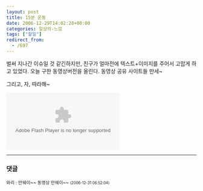 ```yaml
---
layout: post
title: 15분 운동
date: 2006-12-29T14:02:28+00:00
categories: 일상의-느낌
tags: ["할일"]
redirect_from:
  - /697
---
```


벌써 지나간 이슈일 것 같긴하지만, 친구가 얼마전에 텍스트+이미지를 주어서 고맙게 하고 있었다. 오늘 구한 동영상버전을 올린다. 동영상 공유 사이트들 만세~

그리고, 자, 따라해~

<embed loop="true" menu="false" quality="high" type="application/x-shockwave-flash" pluginspage="http://www.macromedia.com/shockwave/download/index.cgi?P1_Prod_Version=ShockwaveFlash" src="http://dory.mncast.com/mncHMovie.swf?movieID=10007469820061009120905"></embed>

* * *

### 댓글



<!--- cmt:1089 --->
<!--- mail: --->
<!--- parent:0 --->

<small class=comment>와리 : 만쉐이~~ 동영상 만쉐이~~ <small>(2006-12-31 06:52:04)</small></small>

